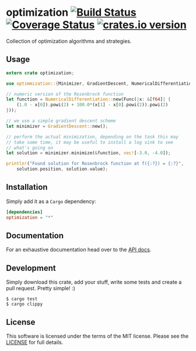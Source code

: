 # optimization [![Build Status](https://travis-ci.org/b52/optimization-rust.svg?branch=master)](https://travis-ci.org/b52/optimization-rust) [![Coverage Status](https://coveralls.io/repos/b52/optimization-rust/badge.svg?branch=master&service=github)](https://coveralls.io/github/b52/optimization-rust?branch=master) [![crates.io version](http://meritbadge.herokuapp.com/optimization)](https://crates.io/crates/optimization)

Collection of optimization algorithms and strategies.

## Usage

```rust
extern crate optimization;

use optimmization::{Minimizer, GradientDescent, NumericalDifferentiation, Func};

// numeric version of the Rosenbrock function
let function = NumericalDifferentiation::new(Func(|x: &[f64]| {
    (1.0 - x[0]).powi(2) + 100.0*(x[1] - x[0].powi(2)).powi(2)
}));

// we use a simple gradient descent scheme
let minimizer = GradientDescent::new();

// perform the actual minimization, depending on the task this may
// take some time, it may be useful to install a log sink to see
// what's going on
let solution = minimizer.minimize(&function, vec![-3.0, -4.0]);

println!("Found solution for Rosenbrock function at f({:?}) = {:?}",
    solution.position, solution.value);
```

## Installation

Simply add it as a `Cargo` dependency:

```toml
[dependencies]
optimization = "*"
```

## Documentation

For an exhaustive documentation head over to the [API docs].

## Development

Simply download this crate, add your stuff, write some tests and create a pull request. Pretty simple! :)

```shell
$ cargo test
$ cargo clippy
```

## License

This software is licensed under the terms of the MIT license. Please see the
[LICENSE](LICENSE) for full details.

[API docs]: https://docs.rs/optimization
